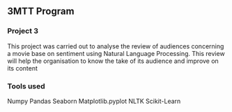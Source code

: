 ## 3MTT Program

### Project 3
This project was carried out to analyse the review of audiences concerning a movie base on sentiment using Natural Language Processing. This review will help the organisation to know the take of its audience and improve on its content

### Tools used
Numpy
Pandas
Seaborn
Matplotlib.pyplot
NLTK
Scikit-Learn
